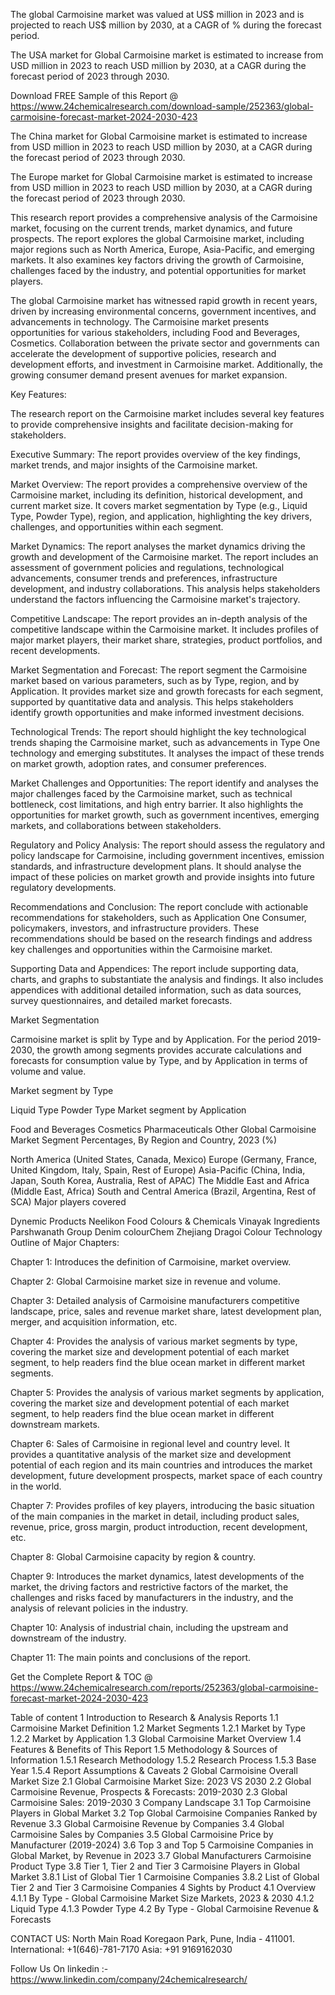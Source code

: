 The global Carmoisine market was valued at US$ million in 2023 and is projected to reach US$ million by 2030, at a CAGR of % during the forecast period.

The USA market for Global Carmoisine  market is estimated to increase from USD million in 2023 to reach USD million by 2030, at a CAGR during the forecast period of 2023 through 2030.

Download FREE Sample of this Report @ https://www.24chemicalresearch.com/download-sample/252363/global-carmoisine-forecast-market-2024-2030-423

The China market for Global Carmoisine  market is estimated to increase from USD million in 2023 to reach USD million by 2030, at a CAGR during the forecast period of 2023 through 2030.

The Europe market for Global Carmoisine  market is estimated to increase from USD million in 2023 to reach USD million by 2030, at a CAGR during the forecast period of 2023 through 2030.

This research report provides a comprehensive analysis of the Carmoisine market, focusing on the current trends, market dynamics, and future prospects. The report explores the global Carmoisine market, including major regions such as North America, Europe, Asia-Pacific, and emerging markets. It also examines key factors driving the growth of Carmoisine, challenges faced by the industry, and potential opportunities for market players.

The global Carmoisine market has witnessed rapid growth in recent years, driven by increasing environmental concerns, government incentives, and advancements in technology. The Carmoisine market presents opportunities for various stakeholders, including Food and Beverages, Cosmetics. Collaboration between the private sector and governments can accelerate the development of supportive policies, research and development efforts, and investment in Carmoisine market. Additionally, the growing consumer demand present avenues for market expansion.

Key Features:

The research report on the Carmoisine market includes several key features to provide comprehensive insights and facilitate decision-making for stakeholders.

Executive Summary: The report provides overview of the key findings, market trends, and major insights of the Carmoisine market.

Market Overview: The report provides a comprehensive overview of the Carmoisine market, including its definition, historical development, and current market size. It covers market segmentation by Type (e.g., Liquid Type, Powder Type), region, and application, highlighting the key drivers, challenges, and opportunities within each segment.

Market Dynamics: The report analyses the market dynamics driving the growth and development of the Carmoisine market. The report includes an assessment of government policies and regulations, technological advancements, consumer trends and preferences, infrastructure development, and industry collaborations. This analysis helps stakeholders understand the factors influencing the Carmoisine market's trajectory.

Competitive Landscape: The report provides an in-depth analysis of the competitive landscape within the Carmoisine market. It includes profiles of major market players, their market share, strategies, product portfolios, and recent developments.

Market Segmentation and Forecast: The report segment the Carmoisine market based on various parameters, such as by Type, region, and by Application. It provides market size and growth forecasts for each segment, supported by quantitative data and analysis. This helps stakeholders identify growth opportunities and make informed investment decisions.

Technological Trends: The report should highlight the key technological trends shaping the Carmoisine market, such as advancements in Type One technology and emerging substitutes. It analyses the impact of these trends on market growth, adoption rates, and consumer preferences.

Market Challenges and Opportunities: The report identify and analyses the major challenges faced by the Carmoisine market, such as technical bottleneck, cost limitations, and high entry barrier. It also highlights the opportunities for market growth, such as government incentives, emerging markets, and collaborations between stakeholders.

Regulatory and Policy Analysis: The report should assess the regulatory and policy landscape for Carmoisine, including government incentives, emission standards, and infrastructure development plans. It should analyse the impact of these policies on market growth and provide insights into future regulatory developments.

Recommendations and Conclusion: The report conclude with actionable recommendations for stakeholders, such as Application One Consumer, policymakers, investors, and infrastructure providers. These recommendations should be based on the research findings and address key challenges and opportunities within the Carmoisine market.

Supporting Data and Appendices: The report include supporting data, charts, and graphs to substantiate the analysis and findings. It also includes appendices with additional detailed information, such as data sources, survey questionnaires, and detailed market forecasts.

Market Segmentation

Carmoisine market is split by Type and by Application. For the period 2019-2030, the growth among segments provides accurate calculations and forecasts for consumption value by Type, and by Application in terms of volume and value.

Market segment by Type

Liquid Type
Powder Type
Market segment by Application

Food and Beverages
Cosmetics
Pharmaceuticals
Other
Global Carmoisine Market Segment Percentages, By Region and Country, 2023 (%)

North America (United States, Canada, Mexico)
Europe (Germany, France, United Kingdom, Italy, Spain, Rest of Europe)
Asia-Pacific (China, India, Japan, South Korea, Australia, Rest of APAC)
The Middle East and Africa (Middle East, Africa)
South and Central America (Brazil, Argentina, Rest of SCA)
Major players covered

Dynemic Products
Neelikon Food Colours & Chemicals
Vinayak Ingredients
Parshwanath Group
Denim colourChem
Zhejiang Dragoi Colour Technology
Outline of Major Chapters:

Chapter 1: Introduces the definition of Carmoisine, market overview.

Chapter 2: Global Carmoisine market size in revenue and volume.

Chapter 3: Detailed analysis of Carmoisine manufacturers competitive landscape, price, sales and revenue market share, latest development plan, merger, and acquisition information, etc.

Chapter 4: Provides the analysis of various market segments by type, covering the market size and development potential of each market segment, to help readers find the blue ocean market in different market segments.

Chapter 5: Provides the analysis of various market segments by application, covering the market size and development potential of each market segment, to help readers find the blue ocean market in different downstream markets.

Chapter 6: Sales of Carmoisine in regional level and country level. It provides a quantitative analysis of the market size and development potential of each region and its main countries and introduces the market development, future development prospects, market space of each country in the world.

Chapter 7: Provides profiles of key players, introducing the basic situation of the main companies in the market in detail, including product sales, revenue, price, gross margin, product introduction, recent development, etc.

Chapter 8: Global Carmoisine capacity by region & country.

Chapter 9: Introduces the market dynamics, latest developments of the market, the driving factors and restrictive factors of the market, the challenges and risks faced by manufacturers in the industry, and the analysis of relevant policies in the industry.

Chapter 10: Analysis of industrial chain, including the upstream and downstream of the industry.

Chapter 11: The main points and conclusions of the report.

Get the Complete Report & TOC @ https://www.24chemicalresearch.com/reports/252363/global-carmoisine-forecast-market-2024-2030-423

Table of content
1 Introduction to Research & Analysis Reports
1.1 Carmoisine Market Definition
1.2 Market Segments
1.2.1 Market by Type
1.2.2 Market by Application
1.3 Global Carmoisine Market Overview
1.4 Features & Benefits of This Report
1.5 Methodology & Sources of Information
1.5.1 Research Methodology
1.5.2 Research Process
1.5.3 Base Year
1.5.4 Report Assumptions & Caveats
2 Global Carmoisine Overall Market Size
2.1 Global Carmoisine Market Size: 2023 VS 2030
2.2 Global Carmoisine Revenue, Prospects & Forecasts: 2019-2030
2.3 Global Carmoisine Sales: 2019-2030
3 Company Landscape
3.1 Top Carmoisine Players in Global Market
3.2 Top Global Carmoisine Companies Ranked by Revenue
3.3 Global Carmoisine Revenue by Companies
3.4 Global Carmoisine Sales by Companies
3.5 Global Carmoisine Price by Manufacturer (2019-2024)
3.6 Top 3 and Top 5 Carmoisine Companies in Global Market, by Revenue in 2023
3.7 Global Manufacturers Carmoisine Product Type
3.8 Tier 1, Tier 2 and Tier 3 Carmoisine Players in Global Market
3.8.1 List of Global Tier 1 Carmoisine Companies
3.8.2 List of Global Tier 2 and Tier 3 Carmoisine Companies
4 Sights by Product
4.1 Overview
4.1.1 By Type - Global Carmoisine Market Size Markets, 2023 & 2030
4.1.2 Liquid Type
4.1.3 Powder Type
4.2 By Type - Global Carmoisine Revenue & Forecasts

CONTACT US:
North Main Road Koregaon Park, Pune, India - 411001.
International: +1(646)-781-7170
Asia: +91 9169162030

Follow Us On linkedin :- https://www.linkedin.com/company/24chemicalresearch/
